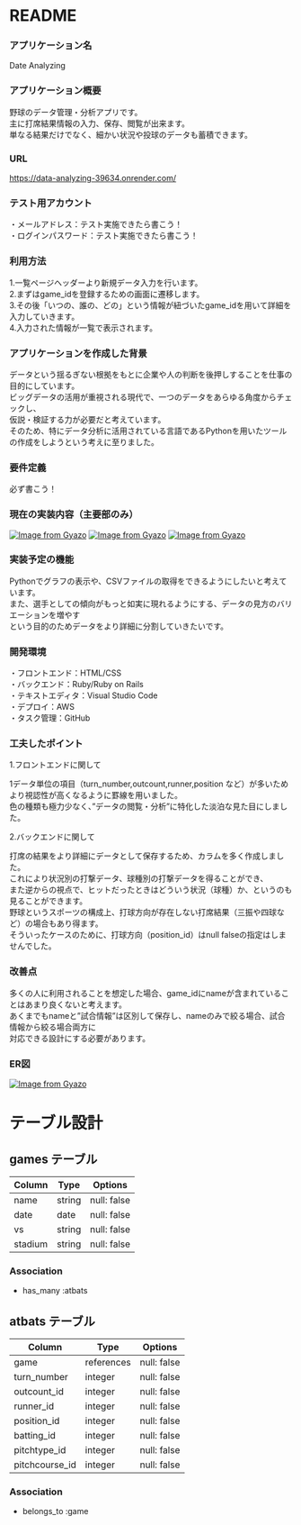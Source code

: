 # README

### アプリケーション名

Date Analyzing

### アプリケーション概要

野球のデータ管理・分析アプリです。  
主に打席結果情報の入力、保存、閲覧が出来ます。  
単なる結果だけでなく、細かい状況や投球のデータも蓄積できます。  

### URL  

  https://data-analyzing-39634.onrender.com/

### テスト用アカウント  

・メールアドレス：テスト実施できたら書こう！  
・ログインパスワード：テスト実施できたら書こう！  

### 利用方法  

1.一覧ページヘッダーより新規データ入力を行います。  
2.まずはgame_idを登録するための画面に遷移します。  
3.その後「いつの、誰の、どの」という情報が紐づいたgame_idを用いて詳細を入力していきます。  
4.入力された情報が一覧で表示されます。  
  

### アプリケーションを作成した背景

データという揺るぎない根拠をもとに企業や人の判断を後押しすることを仕事の目的にしています。  
ビッグデータの活用が重視される現代で、一つのデータをあらゆる角度からチェックし、  
仮説・検証する力が必要だと考えています。  
そのため、特にデータ分析に活用されている言語であるPythonを用いたツールの作成をしようという考えに至りました。  

### 要件定義
  必ず書こう！

### 現在の実装内容（主要部のみ）

[![Image from Gyazo](https://i.gyazo.com/7720237bb5e47d548a8d3b1ed70bb6e8.png)](https://gyazo.com/7720237bb5e47d548a8d3b1ed70bb6e8)
[![Image from Gyazo](https://i.gyazo.com/bc43d3411928379f1b6c8cf8807275fb.png)](https://gyazo.com/bc43d3411928379f1b6c8cf8807275fb)
[![Image from Gyazo](https://i.gyazo.com/bb6740dc5c0c35039a5693a0c611d3b6.png)](https://gyazo.com/bb6740dc5c0c35039a5693a0c611d3b6)

### 実装予定の機能

Pythonでグラフの表示や、CSVファイルの取得をできるようにしたいと考えています。  
また、選手としての傾向がもっと如実に現れるようにする、データの見方のバリエーションを増やす  
という目的のためデータをより詳細に分割していきたいです。  


### 開発環境
・フロントエンド：HTML/CSS  
・バックエンド：Ruby/Ruby on Rails  
・テキストエディタ：Visual Studio Code  
・デプロイ：AWS  
・タスク管理：GitHub  

### 工夫したポイント

1.フロントエンドに関して  

1データ単位の項目（turn_number,outcount,runner,position など）が多いため  
より視認性が高くなるように罫線を用いました。  
色の種類も極力少なく、”データの閲覧・分析”に特化した淡泊な見た目にしました。  

2.バックエンドに関して  

打席の結果をより詳細にデータとして保存するため、カラムを多く作成しました。  
これにより状況別の打撃データ、球種別の打撃データを得ることができ、  
また逆からの視点で、ヒットだったときはどういう状況（球種）か、というのも見ることができます。  
野球というスポーツの構成上、打球方向が存在しない打席結果（三振や四球など）の場合もあり得ます。  
そういったケースのために、打球方向（position_id）はnull falseの指定はしませんでした。

### 改善点

  多くの人に利用されることを想定した場合、game_idにnameが含まれていることはあまり良くないと考えます。  
  あくまでもnameと”試合情報”は区別して保存し、nameのみで絞る場合、試合情報から絞る場合両方に  
  対応できる設計にする必要があります。

### ER図  

[![Image from Gyazo](https://i.gyazo.com/27a5f3f937aed223e22ec8d753165f0e.png)](https://gyazo.com/27a5f3f937aed223e22ec8d753165f0e)

# テーブル設計

## games テーブル

| Column  | Type   | Options     |
| ------- | ------ | ----------- |
| name    | string | null: false |
| date    | date   | null: false |
| vs      | string | null: false |
| stadium | string | null: false |

### Association

- has_many :atbats

## atbats テーブル

| Column         | Type       | Options     |
| -------------- | ---------- | ----------- |
| game           | references | null: false |
| turn_number    | integer    | null: false |
| outcount_id    | integer    | null: false |
| runner_id      | integer    | null: false |
| position_id    | integer    | null: false |
| batting_id     | integer    | null: false |
| pitchtype_id   | integer    | null: false |
| pitchcourse_id | integer    | null: false |

### Association

- belongs_to :game